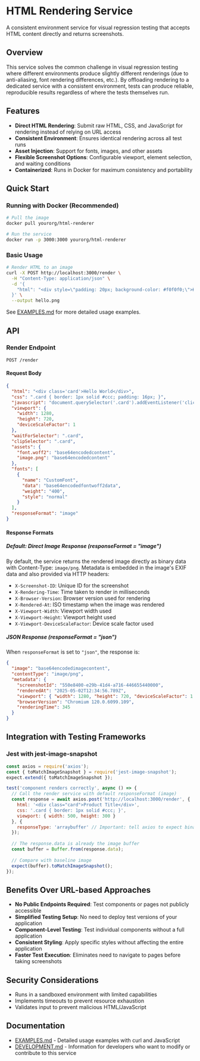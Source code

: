 # HTML Rendering Service

A consistent environment service for visual regression testing that accepts HTML content directly and returns screenshots.

## Overview

This service solves the common challenge in visual regression testing where different environments produce slightly different renderings (due to anti-aliasing, font rendering differences, etc.). By offloading rendering to a dedicated service with a consistent environment, tests can produce reliable, reproducible results regardless of where the tests themselves run.

## Features

- **Direct HTML Rendering**: Submit raw HTML, CSS, and JavaScript for rendering instead of relying on URL access
- **Consistent Environment**: Ensures identical rendering across all test runs
- **Asset Injection**: Support for fonts, images, and other assets
- **Flexible Screenshot Options**: Configurable viewport, element selection, and waiting conditions
- **Containerized**: Runs in Docker for maximum consistency and portability

## Quick Start

### Running with Docker (Recommended)

```bash
# Pull the image
docker pull yourorg/html-renderer

# Run the service
docker run -p 3000:3000 yourorg/html-renderer
```

### Basic Usage

```bash
# Render HTML to an image
curl -X POST http://localhost:3000/render \
  -H "Content-Type: application/json" \
  -d '{
    "html": "<div style=\"padding: 20px; background-color: #f0f0f0;\">Hello World</div>"
  }' \
  --output hello.png
```

See [EXAMPLES.md](EXAMPLES.md) for more detailed usage examples.

## API

### Render Endpoint

`POST /render`

#### Request Body

```json
{
  "html": "<div class='card'>Hello World</div>",
  "css": ".card { border: 1px solid #ccc; padding: 16px; }",
  "javascript": "document.querySelector('.card').addEventListener('click', () => console.log('clicked'));",
  "viewport": {
    "width": 1280,
    "height": 720,
    "deviceScaleFactor": 1
  },
  "waitForSelector": ".card",
  "clipSelector": ".card",
  "assets": {
    "font.woff2": "base64encodedcontent",
    "image.png": "base64encodedcontent"
  },
  "fonts": [
    {
      "name": "CustomFont",
      "data": "base64encodedfontwoff2data",
      "weight": "400",
      "style": "normal"
    }
  ],
  "responseFormat": "image"
}
```

#### Response Formats

##### Default: Direct Image Response (responseFormat = "image")

By default, the service returns the rendered image directly as binary data with Content-Type: `image/png`. Metadata is embedded in the image's EXIF data and also provided via HTTP headers:

- `X-Screenshot-ID`: Unique ID for the screenshot
- `X-Rendering-Time`: Time taken to render in milliseconds
- `X-Browser-Version`: Browser version used for rendering
- `X-Rendered-At`: ISO timestamp when the image was rendered
- `X-Viewport-Width`: Viewport width used
- `X-Viewport-Height`: Viewport height used
- `X-Viewport-DeviceScaleFactor`: Device scale factor used

##### JSON Response (responseFormat = "json")

When `responseFormat` is set to `"json"`, the response is:

```json
{
  "image": "base64encodedimagecontent",
  "contentType": "image/png",
  "metadata": {
    "screenshotId": "550e8400-e29b-41d4-a716-446655440000",
    "renderedAt": "2025-05-02T12:34:56.789Z",
    "viewport": { "width": 1280, "height": 720, "deviceScaleFactor": 1 },
    "browserVersion": "Chromium 120.0.6099.109",
    "renderingTime": 345
  }
}
```

## Integration with Testing Frameworks

### Jest with jest-image-snapshot

```javascript
const axios = require('axios');
const { toMatchImageSnapshot } = require('jest-image-snapshot');
expect.extend({ toMatchImageSnapshot });

test('component renders correctly', async () => {
  // Call the render service with default responseFormat (image)
  const response = await axios.post('http://localhost:3000/render', {
    html: '<div class="card">Product Title</div>',
    css: '.card { border: 1px solid #ccc; }',
    viewport: { width: 500, height: 300 }
  }, {
    responseType: 'arraybuffer' // Important: tell axios to expect binary data
  });
  
  // The response.data is already the image buffer
  const buffer = Buffer.from(response.data);
  
  // Compare with baseline image
  expect(buffer).toMatchImageSnapshot();
});
```

## Benefits Over URL-based Approaches

- **No Public Endpoints Required**: Test components or pages not publicly accessible
- **Simplified Testing Setup**: No need to deploy test versions of your application
- **Component-Level Testing**: Test individual components without a full application
- **Consistent Styling**: Apply specific styles without affecting the entire application
- **Faster Test Execution**: Eliminates need to navigate to pages before taking screenshots

## Security Considerations

- Runs in a sandboxed environment with limited capabilities
- Implements timeouts to prevent resource exhaustion
- Validates input to prevent malicious HTML/JavaScript

## Documentation

- [EXAMPLES.md](EXAMPLES.md) - Detailed usage examples with curl and JavaScript
- [DEVELOPMENT.md](DEVELOPMENT.md) - Information for developers who want to modify or contribute to this service